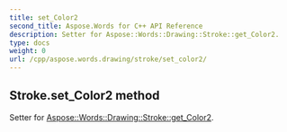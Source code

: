 ```yaml
---
title: set_Color2
second_title: Aspose.Words for C++ API Reference
description: Setter for Aspose::Words::Drawing::Stroke::get_Color2. 
type: docs
weight: 0
url: /cpp/aspose.words.drawing/stroke/set_color2/
---
```

## Stroke.set_Color2 method


Setter for [Aspose::Words::Drawing::Stroke::get_Color2](./get_color2/).

